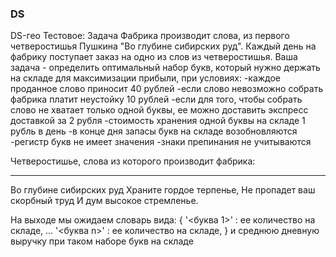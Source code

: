 ### DS
DS-гео
Тестовое:
Задача
Фабрика производит слова, из первого четверостишья Пушкина "Во глубине сибирских руд".
Каждый день на фабрику поступает заказ на одно из слов из четверостишья.
Ваша задача - определить оптимальный набор букв, который нужно держать на складе для максимизации прибыли, при условиях:
-каждое проданное слово приносит 40 рублей
-если слово невозможно собрать фабрика платит неустойку 10 рублей
-если для того, чтобы собрать слово не хватает только одной буквы, ее можно доставить экспресс доставкой за 2 рубля
-стоимость хранения одной буквы на складе 1 рубль в день
-в конце дня запасы букв на складе возобновляются
-регистр букв не имеет значения
-знаки препинания не учитываются

Четверостишье, слова из которого производит фабрика:
***
Во глубине сибирских руд
Храните гордое терпенье,
Не пропадет ваш скорбный труд
И дум высокое стремленье.

На выходе мы ожидаем словарь вида: 
{
'<буква 1>' : ее количество на складе,
...
'<буква n>' : ее количество на складе,
}
и среднюю дневную выручку при таком наборе букв на складе